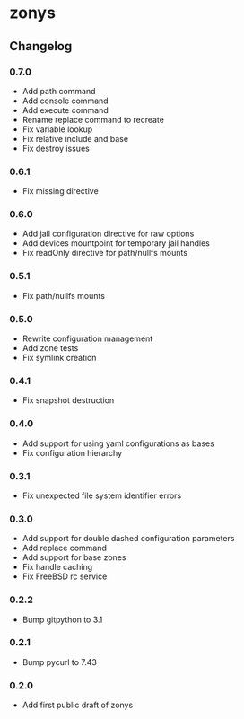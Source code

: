 # zonys

## Changelog

### 0.7.0
- Add path command
- Add console command
- Add execute command
- Rename replace command to recreate
- Fix variable lookup
- Fix relative include and base
- Fix destroy issues

### 0.6.1
- Fix missing directive

### 0.6.0
- Add jail configuration directive for raw options
- Add devices mountpoint for temporary jail handles
- Fix readOnly directive for path/nullfs mounts

### 0.5.1
- Fix path/nullfs mounts

### 0.5.0
- Rewrite configuration management
- Add zone tests
- Fix symlink creation

### 0.4.1
- Fix snapshot destruction

### 0.4.0
- Add support for using yaml configurations as bases
- Fix configuration hierarchy

### 0.3.1
- Fix unexpected file system identifier errors

### 0.3.0
- Add support for double dashed configuration parameters
- Add replace command
- Add support for base zones
- Fix handle caching
- Fix FreeBSD rc service

### 0.2.2
- Bump gitpython to 3.1

### 0.2.1
- Bump pycurl to 7.43

### 0.2.0
- Add first public draft of zonys
